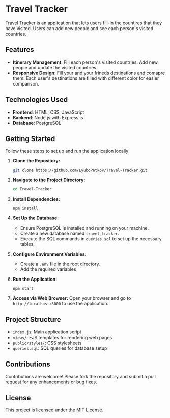 # Travel Tracker

Travel Tracker is an application that lets users fill-in the countires that they have visited. Users can add new people and see each person's visited countries.

## Features

- **Itinerary Management**: Fill each person's visited countries. Add new people and update the visited countries.
- **Responsive Design**: Fill your and your frineds destinations and comapre them. Each user's destinations are filled with different color for easier comparison.

## Technologies Used

- **Frontend**: HTML, CSS, JavaScript
- **Backend**: Node.js with Express.js
- **Database**: PostgreSQL

## Getting Started

Follow these steps to set up and run the application locally:

1. **Clone the Repository:**
   ```bash
   git clone https://github.com/LyuboPetkov/Travel-Tracker.git
   ```

2. **Navigate to the Project Directory:**
   ```bash
   cd Travel-Tracker
   ```

3. **Install Dependencies:**
   ```bash
   npm install
   ```

4. **Set Up the Database:**
   - Ensure PostgreSQL is installed and running on your machine.
   - Create a new database named `travel_tracker`.
   - Execute the SQL commands in `queries.sql` to set up the necessary tables.

5. **Configure Environment Variables:**
   - Create a `.env` file in the root directory.
   - Add the required variables
   
6. **Run the Application:**
   ```bash
   npm start
   ```

7. **Access via Web Browser:**
   Open your browser and go to `http://localhost:3000` to use the application.

## Project Structure

- `index.js`: Main application script
- `views/`: EJS templates for rendering web pages
- `public/styles/`: CSS stylesheets
- `queries.sql`: SQL queries for database setup

## Contributions

Contributions are welcome! Please fork the repository and submit a pull request for any enhancements or bug fixes.

## License

This project is licensed under the MIT License.
